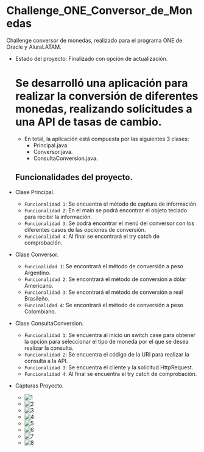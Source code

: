 # Challenge_ONE_Conversor_de_Monedas
Challenge conversor de monedas, realizado para el programa ONE de Oracle y AluraLATAM.

- Estado del proyecto: Finalizado con opción de actualización.
  # Se desarrolló una aplicación para realizar la conversión de diferentes monedas, realizando solicitudes a una API de tasas de cambio.
  - En total, la aplicación está compuesta por las siguientes 3 clases:
    - Principal.java.
    - Conversor.java.
    - ConsultaConversion.java.

  ## Funcionalidades del proyecto.

- Clase Principal.
  - `Funcionalidad 1`: Se encuentra el método de captura de información.
  - `Funcionalidad 2`: En el main se podrá encontrar el objeto teclado para recibir la información.
  - `Funcionalidad 3`: Se podrá encontrar el menú del conversor con los diferentes casos de las opciones de conversión.
  - `Funcionalidad 4`: Al final se encontrará el try catch de comprobación.
- Clase Conversor.
  - `Funcinalidad 1`: Se encontrará el método de conversión a peso Argentino.
  - `Funcionalidad 2`: Se encontrará el método de conversión a dólar Americano.
  - `Funcionalidad 3`: Se encontrará el método de conversión a real Brasileño. 
  - `Funcinalidad 4`: Se encontrará el método de conversión a peso Colombiano.
- Clase ConsultaConversion.
  - `Funcionalidad 1`: Se encuentra al inicio un switch case para obtener la opción para seleccionar el tipo de moneda por el que se desea realizar la consulta.
  - `Funcionalidad 2`: Se encuentra el código de la URI para realizar la consulta a la API.
  - `Funcionalidad 3`: Se encuentra el cliente y la solicitud HttpRequest.
  - `Funcionalidad 4`: Al final se encuentra el try catch de comprobación.
- Capturas Proyecto.
  - ![1](https://github.com/user-attachments/assets/4f3a07f9-32f7-421e-9888-bdc94ee994eb)
  - ![2](https://github.com/user-attachments/assets/ec09ff3e-fd06-4d43-ab5b-eab64970aa82)
  - ![3](https://github.com/user-attachments/assets/0877135f-2200-4909-b2ea-cf552990b0f2)
  - ![4](https://github.com/user-attachments/assets/e1619d77-2e90-4330-bb3e-9aa626148998)
  - ![5](https://github.com/user-attachments/assets/eabd1730-0cc0-44d9-8390-37c05163c370)
  - ![6](https://github.com/user-attachments/assets/7a68569c-eea3-42f8-8d84-6987ae62a700)
  - ![7](https://github.com/user-attachments/assets/d350d481-3077-4142-8b61-cc6b490716b7)
  - ![8](https://github.com/user-attachments/assets/541ca3e1-abb4-4140-877f-e37f39e20834)








